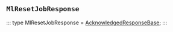 ## `MlResetJobResponse`
:::
type MlResetJobResponse = [AcknowledgedResponseBase](./AcknowledgedResponseBase.md);
:::
